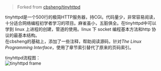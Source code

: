 > Forked from [cbsheng/tinyhttpd](https://github.com/cbsheng/tinyhttpd)  

tinyhttpd是一个500行的极简HTTP服务器，持CGI。代码量少，非常容易阅读，十分适合网络编程初学者学习的项目。麻雀虽小，五脏俱全。在tinyhttpd中可以学到 linux 上进程的创建，管道的使用。linux 下 socket 编程基本方法和http 协议的最基本结构。  
在cbsheng的基础上，添加了一些注释，帮助阅读源码，针对*The Linux Programming Interface*，使用了章节索引替代了原来的页码索引。  

tinyhttpd流程图：    
![tinyhttpd frame](http://7xiub6.com1.z0.glb.clouddn.com/tinyhttpd.png)
